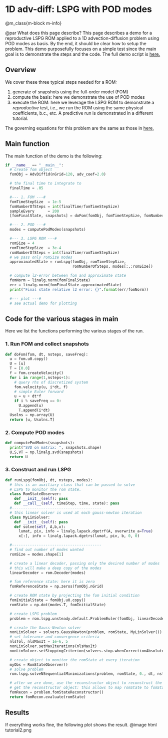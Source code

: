 
# 1D adv-diff: LSPG with POD modes


@m_class{m-block m-info}

@par What does this page describe?
This page describes a demo for a reproductive LSPG ROM applied to a
1D advection-diffusion problem using POD modes as basis.
By the end, it should be clear how to setup the problem.
This demo purposefully focuses on a simple test since the main goal is
to demonstrate the steps and the code.
The full demo script is [here.](https://github.com/Pressio/pressio4py/blob/master/demos/unsteady_default_lspg_advdiff1d_pod/main.py)


## Overview
We cover these three typical steps needed for a ROM:
1. generate of snapshots using the full-order model (FOM)
2. compute the basis: here we demonstrate the use of POD modes
3. execute the ROM: here we leverage the LSPG ROM to demonstrate
a *reproductive* test, i.e., we run the ROM using the same physical coefficients, b.c., etc.
A predictive run is demonstrated in a different tutorial.

The governing equations for this problem are the same
as those in [here](https://pressio.github.io/pressio4py/html/md_pages_demos_demo2.html),

<!-- ## Imports -->
<!-- Before looking at the code snippets below, the `pressio4py`-specific imports needed are: -->
<!-- ```py -->
<!-- from adv_diff1d import *					# the fom class -->
<!-- from adv_diff_1d_fom import doFom			# the function to collect fom data -->
<!-- from pressio4py import rom as rom -->
<!-- from pressio4py import solvers as solvers -->
<!-- ``` -->

## Main function
The main function of the demo is the following:
```py
if __name__ == "__main__":
  # create fom object
  fomObj = AdvDiff1d(nGrid=120, adv_coef=2.0)

  # the final time to integrate to
  finalTime = .05

  #--- 1. FOM ---#
  fomTimeStepSize  = 1e-5
  fomNumberOfSteps = int(finalTime/fomTimeStepSize)
  sampleEvery      = 200
  [fomFinalState, snapshots] = doFom(fomObj, fomTimeStepSize, fomNumberOfSteps, sampleEvery)

  #--- 2. POD ---#
  modes = computePodModes(snapshots)

  #--- 3. LSPG ROM ---#
  romSize = 4
  romTimeStepSize  = 3e-4
  romNumberOfSteps = int(finalTime/romTimeStepSize)
  # we pass only romSize modes
  approximatedState = runLspg(fomObj, romTimeStepSize,
                              romNumberOfSteps, modes[:,:romSize])

  # compute l2-error between fom and approximate state
  fomNorm = linalg.norm(fomFinalState)
  err = linalg.norm(fomFinalState-approximatedState)
  print("Final state relative l2 error: {}".format(err/fomNorm))

  #--- plot ---#
  # see actual demo for plotting
```

## Code for the various stages in main
Here we list the functions performing the various stages of the run.

### 1. Run FOM and collect snapshots
```py
def doFom(fom, dt, nsteps, saveFreq):
  u = fom.u0.copy()
  U = [u]
  T = [0.0]
  f = fom.createVelocity()
  for i in range(1,nsteps+1):
    # query rhs of discretized system
    fom.velocity(u, i*dt, f)
    # simple Euler forward
    u = u + dt*f
    if i % saveFreq == 0:
      U.append(u)
      T.append(i*dt)
  Usolns = np.array(U)
  return [u, Usolns.T]
```

### 2. Compute POD modes
```py
def computePodModes(snapshots):
  print("SVD on matrix: ", snapshots.shape)
  U,S,VT = np.linalg.svd(snapshots)
  return U
```

### 3. Construct and run LSPG
```py
def runLspg(fomObj, dt, nsteps, modes):
  # this is an auxiliary class that can be passed to solve
  # LSPG to monitor the rom state.
  class RomStateObserver:
    def __init__(self): pass
    def __call__(self, timeStep, time, state): pass
  #----------------------------------------
  # this linear solver is used at each gauss-newton iteration
  class MyLinSolver:
    def __init__(self): pass
    def solve(self, A,b,x):
      lumat, piv, info = linalg.lapack.dgetrf(A, overwrite_a=True)
      x[:], info = linalg.lapack.dgetrs(lumat, piv, b, 0, 0)

  #----------------------------------------
  # find out number of modes wanted
  romSize = modes.shape[1]

  # create a linear decoder, passing only the desired number of modes
  # this will make a deep copy of the modes
  linearDecoder = rom.Decoder(modes)

  # fom reference state: here it is zero
  fomReferenceState = np.zeros(fomObj.nGrid)

  # create ROM state by projecting the fom initial condition
  fomInitialState = fomObj.u0.copy()
  romState = np.dot(modes.T, fomInitialState)

  # create LSPG problem
  problem = rom.lspg.unsteady.default.ProblemEuler(fomObj, linearDecoder, romState, fomReferenceState)

  # create the Gauss-Newton solver
  nonLinSolver = solvers.GaussNewton(problem, romState, MyLinSolver())
  # set tolerance and convergence criteria
  nlsTol, nlsMaxIt = 1e-6, 5
  nonLinSolver.setMaxIterations(nlsMaxIt)
  nonLinSolver.setStoppingCriterion(solvers.stop.whenCorrectionAbsoluteNormBelowTolerance)

  # create object to monitor the romState at every iteration
  myObs = RomStateObserver()
  # solve problem
  rom.lspg.solveNSequentialMinimizations(problem, romState, 0., dt, nsteps, myObs, nonLinSolver)

  # after we are done, use the reconstructor object to reconstruct the fom state
  # get the reconstructor object: this allows to map romState to fomState
  fomRecon = problem.fomStateReconstructor()
  return fomRecon.evaluate(romState)
```

## Results
If everything works fine, the following plot shows the result.
@image html tutorial2.png
